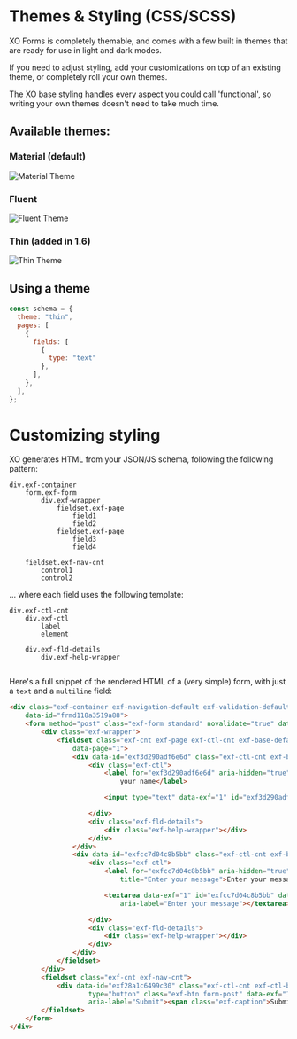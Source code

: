 # Themes & Styling (CSS/SCSS)

XO Forms is completely themable, and comes with a few built in themes that are ready for use in light and dark modes.

If you need to adjust styling, add your customizations on top of an existing theme, or completely roll your own themes. 

The XO base styling handles every aspect you could call 'functional', so writing your own themes doesn't need to take much time.

## Available themes:

### Material (default)

![Material Theme](https://xo-js.dev/assets/img/material.png "Material Theme")

### Fluent

![Fluent Theme](https://xo-js.dev/assets/img/fluent.png "Fluent Theme")

### Thin (added in 1.6)

![Thin Theme](https://xo-js.dev/assets/img/thin.png "Thin Theme")

## Using a theme

```js
const schema = {
  theme: "thin",
  pages: [
    {
      fields: [
        {
          type: "text"
        },
      ],
    },
  ],
};
```

# Customizing styling 

XO generates HTML from your JSON/JS schema, following the following pattern:

```pug
div.exf-container
    form.exf-form
        div.exf-wrapper
            fieldset.exf-page
                field1
                field2
            fieldset.exf-page
                field3
                field4
    
    fieldset.exf-nav-cnt
        control1
        control2

```

... where each field uses the following template:

```pug
div.exf-ctl-cnt
    div.exf-ctl
        label
        element
    
    div.exf-fld-details
        div.exf-help-wrapper
    
```

Here's a full snippet of the rendered HTML of a (very simple) form, with just a ```text``` and a ```multiline``` field:

```html
<div class="exf-container exf-navigation-default exf-validation-default exf-progress-default exf-theme-material exf-rules-default exf-single-page"
    data-id="frmd118a3519a88">
    <form method="post" class="exf-form standard" novalidate="true" data-current-page="1" data-page-count="1">
        <div class="exf-wrapper">
            <fieldset class="exf-cnt exf-page exf-ctl-cnt exf-base-default active" data-exf="1" id="exf1140c71964fc"
                data-page="1">
                <div data-id="exf3d290adf6e6d" class="exf-ctl-cnt exf-base-text" data-field-type="text">
                    <div class="exf-ctl">
                        <label for="exf3d290adf6e6d" aria-hidden="true" class="exf-label" title="Enter your name">Enter
                            your name</label>

                        <input type="text" data-exf="1" id="exf3d290adf6e6d" name="name" aria-label="Enter your name">

                    </div>
                    <div class="exf-fld-details">
                        <div class="exf-help-wrapper"></div>
                    </div>
                </div>
                <div data-id="exfcc7d04c8b5bb" class="exf-ctl-cnt exf-base-text" data-field-type="multiline">
                    <div class="exf-ctl">
                        <label for="exfcc7d04c8b5bb" aria-hidden="true" class="exf-label"
                            title="Enter your message">Enter your message</label>

                        <textarea data-exf="1" id="exfcc7d04c8b5bb" data-_index="1" name="msg"
                            aria-label="Enter your message"></textarea>

                    </div>
                    <div class="exf-fld-details">
                        <div class="exf-help-wrapper"></div>
                    </div>
                </div>
            </fieldset>
        </div>
        <fieldset class="exf-cnt exf-nav-cnt">
            <div data-id="exf28a1c6499c30" class="exf-ctl-cnt exf-ctl-bare exf-base-default exf-btn-cnt"><button
                    type="button" class="exf-btn form-post" data-exf="1" id="exf28a1c6499c30" name="send"
                    aria-label="Submit"><span class="exf-caption">Submit</span></button></div>
        </fieldset>
    </form>
</div>
```

